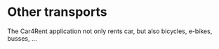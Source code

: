 # Other transports

The Car4Rent application not only rents car, but also bicycles, e-bikes, busses, ...